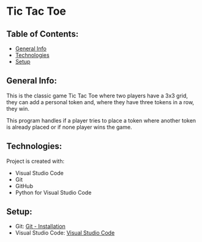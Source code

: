 # Tic Tac Toe

## Table of Contents:

* [General Info](#general-info)
* [Technologies](#techonologies)
* [Setup](#setup)

## General Info:

This is the classic game Tic Tac Toe where two players have a 3x3 grid, they can add a personal token and, where they have three tokens in a row, they win.

This program handles if a player tries to place a token where another token is already placed or if none player wins the game.

## Technologies:

Project is created with:
* Visual Studio Code
* Git
* GitHub
* Python for Visual Studio Code

## Setup:

* Git: [Git - Installation](https://git-scm.com/book/en/v2/Getting-Started-Installing-Git)
* Visual Studio Code: [Visual Studio Code](https://code.visualstudio.com)
